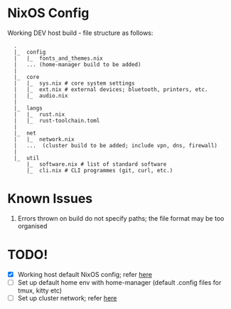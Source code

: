 # NixOS Config
Working DEV host build - file structure as follows:
```
  .
  |_  config
  |   |_  fonts_and_themes.nix
  |   ... (home-manager build to be added)
  |
  |_  core
  |   |_  sys.nix # core system settings
  |   |_  ext.nix # external devices; bluetooth, printers, etc.
  |   |_  audio.nix
  |
  |_  langs
  |   |_  rust.nix
  |   |_  rust-toolchain.toml
  |
  |_  net
  |   |_  network.nix
  |   ...  (cluster build to be added; include vpn, dns, firewall)
  |
  |_  util
      |_  software.nix # list of standard software
      |_  cli.nix # CLI programmes (git, curl, etc.)
```

# Known Issues
1. Errors thrown on build do not specify paths; the file format may be too organised

# TODO!
- [x] Working host default NixOS config; refer [here](https://github.com/XNM1/linux-nixos-hyprland-config-dotfiles)
- [ ] Set up default home env with home-manager (default .config files for tmux, kitty etc)
- [ ] Set up cluster network; refer [here](https://github.com/hugolgst/nixos-raspberry-pi-cluster/blob/master/nixops/wireguard-server.nix)

